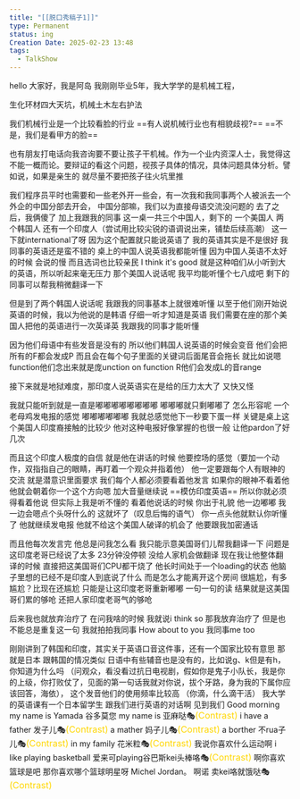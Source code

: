 ```yaml
---
title: "[[脱口秀稿子1]]"
type: Permanent
status: ing
Creation Date: 2025-02-23 13:48
tags:
  - TalkShow
---
```

hello 大家好，我是阿岛
我刚刚毕业5年，我大学学的是机械工程，

生化环材四大天坑，机械土木左右护法

我们机械行业是一个比较看脸的行业
==有人说机械行业也有相貌歧视?==
==不是，我们是看甲方的脸==

也有朋友打电话向我咨询要不要让孩子干机械。作为一个业内资深人士，我觉得这不能一概而论。要辩证的看这个问题，视孩子具体的情况，具体问题具体分析。譬如说，如果是亲生的
就尽量不要把孩子往火坑里推

我们程序员平时也需要和一些老外开一些会，有一次我和我同事两个人被派去一个外企的中国分部去开会，
中国分部嘛，我们以为直接母语交流没问题的
去了之后，我俩傻了
加上我跟我的同事
这一桌一共三个中国人，剩下的
一个美国人
两个韩国人
还有一个印度人（尝试用比较尖锐的语调说出来，铺垫后续高潮）
这一下就international了呀
因为这个配置就只能说英语了
我的英语其实是不是很好
我同事的英语还是蛮不错的
桌上的中国人说英语我都能听懂
因为中国人英语不太好的时候
会说的慢
而且选词也比较亲民
I think it's good
就是这种咱们从小听到大的英语，所以听起来毫无压力
那个美国人说话呢
我平均能听懂个七八成吧
剩下的同事可以帮我稍微翻译一下

但是到了两个韩国人说话呢
我跟我的同事基本上就很难听懂
以至于他们刚开始说英语的时候，我以为他说的是韩语
仔细一听才知道是英语
我们需要在座的那个美国人把他的英语进行一次英译英
我跟我的同事才能听懂

因为他们母语中有些发音是没有的
所以他们韩国人说英语的时候会变音
他们会把所有的F都会发成P
而且会在每个句子里面的关键词后面尾音会拖长
就比如说嗯function他们念出来就是庞unction on function
R他们会发成L的音range

接下来就是地狱难度，那印度人说英语实在是给的压力太大了
又快又怪

我就只能听到就是一直是嘟嘟嘟嘟嘟嘟嘟嘟
嘟嘟嘟就只剩嘟嘟了
怎么形容呢
一个老母鸡发电报的感觉
嘟嘟嘟嘟嘟嘟
我就总感觉他下一秒要下蛋一样
关键是桌上这个美国人印度裔接触的比较少
他对这种电报好像掌握的也很一般
让他pardon了好几次

而且这个印度人极度的自信
就是他在讲话的时候
他要控场的感觉（要加一个动作，双指指自己的眼睛，再盯着一个观众并指着他）
他一定要跟每个人有眼神的交流
就是潜意识里面要求
我们每个人都必须要看着他发言
如果你的眼神不看着他
他就会朝着你一个这个方向嗯
加大音量继续说
==模仿印度英语==
所以你就必须得看着他说
但实际上我是听不懂的
看着他说话的时候
你出于礼貌
他一边嘟嘟
我一边会嗯点个头呀什么的
这就坏了（叹息后悔的语气）
你一点头他就默认你听懂了
他就继续发电报
他就不给这个美国人破译的机会了
他要跟我加密通话

而且他每次发言完
他总是问我怎么看
我只能示意美国哥们儿帮我翻译一下
问题是这印度老哥已经说了太多
23分钟没停顿
没给人家机会做翻译
现在我让他整体翻译的时候
直接把这美国哥们CPU都干烧了
他长时间处于一个loading的状态
他脑子里想的已经不是印度人到底说了什么
而是怎么才能离开这个房间
很尴尬，有多尴尬？比现在还尴尬
只能是让这印度老哥重新嘟嘟
一句一句的读
结果就是这美国哥们累的够呛
还把人家印度老哥气的够呛

后来我也就放弃治疗了
在问我啥的时候
我就说i think so
那我放弃治疗了
但是也不能总是重复这一句
我就拍拍我同事
How about to you
我同事me too

刚刚讲到了韩国和印度，其实关于英语口音这件事，还有一个国家比较有意思
那就是日本
跟韩国的情况类似
日语中有些辅音也是没有的，比如说g、k但是有h，你知道为什么吗
（问观众，看没看过抗日电视剧，假如你是鬼子小队长，我是你的上级，你打败仗了，见面的第一句话我就对你说，拔个牙路，身为我的下属你应该回答，海依），
这个发音他们的使用频率比较高
（你滴，什么滴干活）
我大学的英语课有一个日本留学生
跟我们进行英语的对话啊
见到我们
Good morning my name is Yamada 谷多莫您 my name is 亚麻哒🎭<font color=#FFD700 size=3>(Contrast)</font>
i have a father 发子儿🎭<font color=#FFD700 size=3>(Contrast)</font>
a mather 妈子儿🎭<font color=#FFD700 size=3>(Contrast)</font>
a borther 不rua子儿🎭<font color=#FFD700 size=3>(Contrast)</font>
in my family 花米粒🎭<font color=#FFD700 size=3>(Contrast)</font>
我说你喜欢什么运动啊
i like playing basketball    爱来可playing谷巴斯kei头棒咯🎭<font color=#FFD700 size=3>(Contrast)</font>
啊你喜欢篮球是吧
那你喜欢哪个篮球明星呀
Michel Jordan。    啊诺 卖kei咯就饿哒🎭<font color=#FFD700 size=3>(Contrast)</font>

